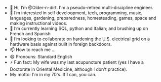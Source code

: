 - 👋 Hi, I’m @Older-n-dirt.  I'm a pseudo-retired multi-discipline engineer.
- 👀 I’m interested in self develoopment, tech, programming, music, languages, gardening, preparedness, homesteading, games, space and making instructional videos.
- 🌱 I’m currently learning SQL, python and Italian; and brushing up on French and Spanish
- 💞️ I’m looking to collaborate on hardening the U.S. electrical grid on a hardware basis against built in foreign backdoors.
- 📫 How to reach me ...
- 😄 Pronouns: Standard English
- ⚡ Fun fact: My wife was my last acupuncture patient (yes I have a Doctorate in Oriental Medicine, although I don't practice).
- My motto:  I'm in my 70's.  If I can, you can.

<!---
Older-n-dirt/Older-n-dirt is a ✨ special ✨ repository because its `README.md` (this file) appears on your GitHub profile.
You can click the Preview link to take a look at your changes.
--->

